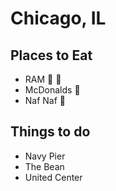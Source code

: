 # Chicago, IL

## Places to Eat

- RAM :beer: :hotdog:
- McDonalds :hamburger:
- Naf Naf :tomato:

## Things to do

- Navy Pier
- The Bean
- United Center
